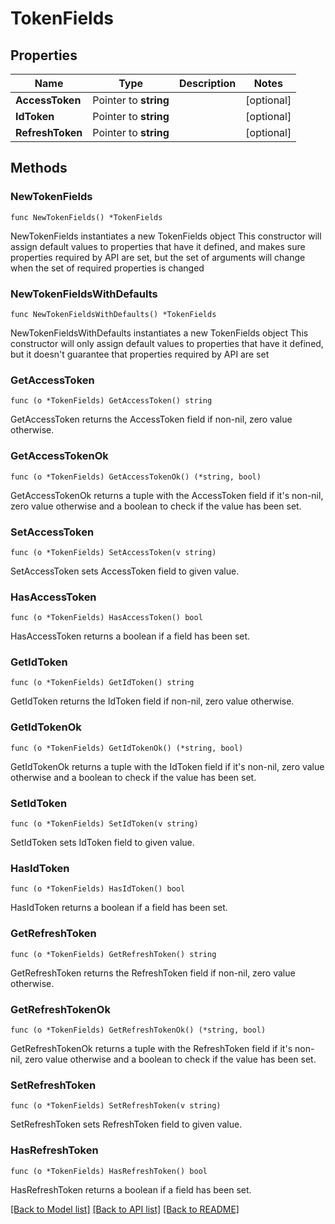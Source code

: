# TokenFields

## Properties

Name | Type | Description | Notes
------------ | ------------- | ------------- | -------------
**AccessToken** | Pointer to **string** |  | [optional] 
**IdToken** | Pointer to **string** |  | [optional] 
**RefreshToken** | Pointer to **string** |  | [optional] 

## Methods

### NewTokenFields

`func NewTokenFields() *TokenFields`

NewTokenFields instantiates a new TokenFields object
This constructor will assign default values to properties that have it defined,
and makes sure properties required by API are set, but the set of arguments
will change when the set of required properties is changed

### NewTokenFieldsWithDefaults

`func NewTokenFieldsWithDefaults() *TokenFields`

NewTokenFieldsWithDefaults instantiates a new TokenFields object
This constructor will only assign default values to properties that have it defined,
but it doesn't guarantee that properties required by API are set

### GetAccessToken

`func (o *TokenFields) GetAccessToken() string`

GetAccessToken returns the AccessToken field if non-nil, zero value otherwise.

### GetAccessTokenOk

`func (o *TokenFields) GetAccessTokenOk() (*string, bool)`

GetAccessTokenOk returns a tuple with the AccessToken field if it's non-nil, zero value otherwise
and a boolean to check if the value has been set.

### SetAccessToken

`func (o *TokenFields) SetAccessToken(v string)`

SetAccessToken sets AccessToken field to given value.

### HasAccessToken

`func (o *TokenFields) HasAccessToken() bool`

HasAccessToken returns a boolean if a field has been set.

### GetIdToken

`func (o *TokenFields) GetIdToken() string`

GetIdToken returns the IdToken field if non-nil, zero value otherwise.

### GetIdTokenOk

`func (o *TokenFields) GetIdTokenOk() (*string, bool)`

GetIdTokenOk returns a tuple with the IdToken field if it's non-nil, zero value otherwise
and a boolean to check if the value has been set.

### SetIdToken

`func (o *TokenFields) SetIdToken(v string)`

SetIdToken sets IdToken field to given value.

### HasIdToken

`func (o *TokenFields) HasIdToken() bool`

HasIdToken returns a boolean if a field has been set.

### GetRefreshToken

`func (o *TokenFields) GetRefreshToken() string`

GetRefreshToken returns the RefreshToken field if non-nil, zero value otherwise.

### GetRefreshTokenOk

`func (o *TokenFields) GetRefreshTokenOk() (*string, bool)`

GetRefreshTokenOk returns a tuple with the RefreshToken field if it's non-nil, zero value otherwise
and a boolean to check if the value has been set.

### SetRefreshToken

`func (o *TokenFields) SetRefreshToken(v string)`

SetRefreshToken sets RefreshToken field to given value.

### HasRefreshToken

`func (o *TokenFields) HasRefreshToken() bool`

HasRefreshToken returns a boolean if a field has been set.


[[Back to Model list]](../README.md#documentation-for-models) [[Back to API list]](../README.md#documentation-for-api-endpoints) [[Back to README]](../README.md)


